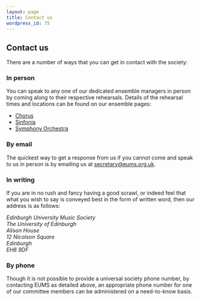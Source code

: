 ```yaml
---
layout: page
title: Contact us
wordpress_id: 75
---
```


## Contact us

There are a number of ways that you can get in contact with the society:

### In person

You can speak to any one of our dedicated ensemble managers in person by coming along to their respective rehearsals. Details of the rehearsal times and locations can be found on our ensemble pages:

* [Chorus](/chorus/)
* [Sinfonia](/sinfonia/)
* [Symphony Orchestra](/symphony-orchestra/)

### By email

The quickest way to get a response from us if you cannot come and speak to us
in person is by emailing us at
[secretary@eums.org.uk](mailto:secretary@eums.org.uk).

### In writing

If you are in no rush and fancy having a good scrawl, or indeed feel that what
you wish to say is conveyed best in the form of written word, then our address
is as follows:

<address>
Edinburgh University Music Society<br>
The University of Edinburgh<br>
Alison House<br>
12 Nicolson Square<br>
Edinburgh<br>
EH8 9DF
</address>

### By phone

Though it is not possible to provide a universal society phone number, by
contacting EUMS as detailed above, an appropriate phone number for one of our
committee members can be administered on a need-to-know basis.
